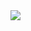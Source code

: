 <img src="https://www.google.com/url?sa=i&url=https%3A%2F%2Fwww.cnn.com%2F2018%2F04%2F24%2Fus%2Fmonkey-selfie-peta-appeal%2Findex.html&psig=AOvVaw2BHmhvJ4YxtBlt4dJo0Znu&ust=1731079380586000&source=images&cd=vfe&opi=89978449&ved=0CBQQjRxqFwoTCMDS2K7DyokDFQAAAAAdAAAAABAJ">
